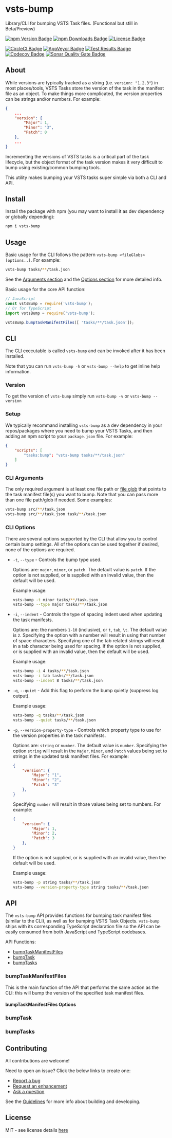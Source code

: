 # vsts-bump
Library/CLI for bumping VSTS Task files. (Functional but still in Beta/Preview)

[![npm Version Badge][npm-version-badge]][npm-package-url]
[![npm Downloads Badge][npm-downloads-badge]][npm-package-url]
[![License Badge][license-badge]][license-url]  

[![CircleCI Badge][circleci-badge]][circleci-url]
[![AppVeyor Badge][appveyor-badge]][appveyor-url]
[![Test Results Badge][tests-badge]][appveyor-url]
[![Codecov Badge][codecov-badge]][codecov-url]
[![Sonar Quality Gate Badge][sonar-quality-gate-badge]][sonar-url]

## About
While versions are typically tracked as a string (i.e. `version: "1.2.3"`) in most places/tools, VSTS Tasks store the version of the task in the manifest file as an object. To make things more complicated, the version properties can be strings and/or numbers. For example:  
```json
{ 
    ...
    "version": {
        "Major": 1,
        "Minor": "3",
        "Patch": 0 
    },
    ...
}
```
Incrementing the versions of VSTS tasks is a critical part of the task lifecycle, but the object format of the task version makes it very difficult to bump using existing/common bumping tools.  

This utility makes bumping your VSTS tasks super simple via both a CLI and API.

## Install
Install the package with npm (you may want to install it as dev dependency or globally depending):  
```sh
npm i vsts-bump
```

## Usage
Basic usage for the CLI follows the pattern `vsts-bump <fileGlobs> [options..]`. For example:  
```sh
vsts-bump tasks/**/task.json
```
See the [Arguments section][cli-arguments-section] and the [Options section][cli-options-section] for more detailed info.

Basic usage for the core API function:
```js
// JavaScript
const vstsBump = require('vsts-bump');
// Or for TypeScript
import vstsBump = require('vsts-bump');

vstsBump.bumpTaskManifestFiles([ 'tasks/**/task.json']);
```

## CLI
The CLI executable is called `vsts-bump` and can be invoked after it has been installed. 

Note that you can run `vsts-bump -h` or `vsts-bump --help` to get inline help information.

### Version
To get the version of `vsts-bump` simply run `vsts-bump -v` or `vsts-bump --version`

### Setup
We typically recommand installing `vsts-bump` as a dev dependency in your repos/packages where you need to bump your VSTS Tasks, and then adding an npm script to your `package.json` file. For example:

```json
{
    "scripts": [
        "tasks:bump": "vsts-bump tasks/**/task.json"
    ]
}
```
### CLI Arguments
The only required argument is at least one file path or [file glob][glob-primer-url] that points to the task manifest file(s) you want to bump. Note that you can pass more than one file path/glob if needed. Some examples:

```sh
vsts-bump src/**/task.json
vsts-bump src/**/task.json task/**/task.json
```

### CLI Options
There are several options supported by the CLI that allow you to control certain bump settings. All of the options can be used together if desired, none of the options are required.  

* `-t`, `--type` - Controls the bump type used. 

    Options are: `major`,  `minor`, or `patch`. The default value is `patch`. If the option is not supplied, or is supplied with an invalid value, then the default will be used.  

    Example usage:
    ```sh
    vsts-bump -t minor tasks/**/task.json
    vsts-bump --type major tasks/**/task.json
    ```  
* `-i`, `--indent` - Controls the type of spacing indent used when updating the task manifests.  

    Options are: the numbers `1-10` (inclusive), or `t`, `tab`, `\t`. The default value is `2`. Specifying the option with a number will result in using that number of space characters. Specifying one of the tab related strings will result in a tab character being used for spacing. If the option is not supplied, or is supplied with an invalid value, then the default will be used.  

    Example usage:
    ```sh
    vsts-bump -i 4 tasks/**/task.json
    vsts-bump -i tab tasks/**/task.json
    vsts-bump --indent 8 tasks/**/task.json
    ```

* `-q`, `--quiet` - Add this flag to perform the bump quietly (suppress log output).  

    Example usage:
    ```sh
    vsts-bump -q tasks/**/task.json
    vsts-bump --quiet tasks/**/task.json
    ```

* `-p`, `--version-property-type` - Controls which property type to use for the version properties in the task manifests.  

    Options are: `string` or `number`. The default value is `number`. Specifying the option `string` will result in the `Major`, `Minor`, and `Patch` values being set to strings in the updated task manifest files. For example: 
    ```json
    { 
        "version": {
            "Major": "1",
            "Minor": "2",
            "Patch": "3" 
        },
    }
    ``` 
    Specifying `number` will result in those values being set to numbers. For example:
    ```json
    { 
        "version": {
            "Major": 1,
            "Minor": 2,
            "Patch": 3 
        },
    }
    ``` 
    If the option is not supplied, or is supplied with an invalid value, then the default will be used.  

    Example usage:
    ```sh
    vsts-bump -p string tasks/**/task.json
    vsts-bump --version-property-type string tasks/**/task.json
    ```

## API
The `vsts-bump` API provides functions for bumping task manifest files (similar to the CLI), as well as for bumping VSTS Task Objects. `vsts-bump` ships with its corresponding TypeScript declaration file so the API can be easily consumed from both JavaScript and TypeScript codebases.

API Functions:
- [bumpTaskManifestFiles][bump-task-manifest-files-function-section]
- [bumpTask][bump-task-function-section]
- [bumpTasks][bump-tasks-function-section]

### bumpTaskManifestFiles
This is the main function of the API that performs the same action as the CLI: this will bump the version of the specified task manifest files. 

#### bumpTaskManifestFiles Options

### bumpTask

### bumpTasks

## Contributing
All contributions are welcome!  

Need to open an issue? Click the below links to create one:

- [Report a bug][create-bug-url]
- [Request an enhancement][create-enhancement-url]
- [Ask a question][create-question-url]

See the [Guidelines][contrib-dev-url] for more info about building and developing.

## License
MIT - see license details [here][license-url] 

[npm-version-badge]: https://img.shields.io/npm/v/vsts-bump.svg
[npm-downloads-badge]: https://img.shields.io/npm/dt/vsts-bump.svg
[npm-package-url]: https://www.npmjs.com/package/vsts-bump
[license-url]: ./LICENSE
[license-badge]: https://img.shields.io/github/license/swellaby/vsts-bump.svg
[tests-badge]: https://img.shields.io/appveyor/tests/swellaby/vsts-bump.svg?label=unit%20tests
[appveyor-url]: https://ci.appveyor.com/project/swellaby/vsts-bump
[appveyor-badge]: https://img.shields.io/appveyor/ci/swellaby/vsts-bump.svg?label=windows%20build
[circleci-url]: https://circleci.com/gh/swellaby/vsts-bump
[circleci-badge]: https://img.shields.io/circleci/project/github/swellaby/vsts-bump.svg?label=linux%20build
[codecov-badge]: https://img.shields.io/codecov/c/github/swellaby/vsts-bump.svg
[codecov-url]: https://codecov.io/gh/swellaby/vsts-bump
[sonar-quality-gate-badge]: https://sonarcloud.io/api/project_badges/measure?project=swellaby%3Avsts-bump&metric=alert_status
[sonar-url]: https://sonarcloud.io/dashboard?id=swellaby%3Avsts-bump
[gulp-vsts-bump-url]: https://www.npmjs.com/package/gulp-vsts-bump
[glob-primer-url]: https://github.com/isaacs/node-glob#glob-primer
[cli-arguments-section]: #cli-arguments
[cli-options-section]: #cli-options
[bump-task-manifest-files-function-section]: #bumptaskmanifestfiles
[bump-task-function-section]: #bumptask
[bump-tasks-function-section]: #bumptasks
[create-bug-url]: https://github.com/swellaby/vsts-bump/issues/new?template=BUG_TEMPLATE.md&labels=bug,unreviewed&title=Bug:%20
[create-question-url]: https://github.com/swellaby/vsts-bump/issues/new?template=QUESTION_TEMPLATE.md&labels=question,unreviewed&title=Q:%20
[create-enhancement-url]: https://github.com/swellaby/vsts-bump/issues/new?template=ENHANCEMENT_TEMPLATE.md&labels=enhancement,unreviewed&title=E:%20
[contrib-dev-url]: ./.github/CONTRIBUTING.md#developing

